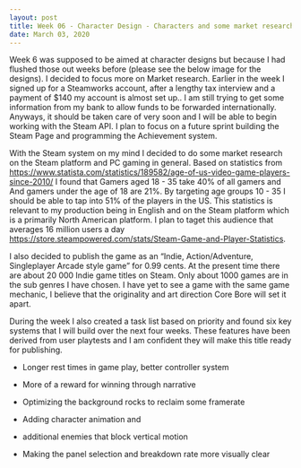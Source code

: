 ```yaml
---
layout: post
title: Week 06 - Character Design - Characters and some market research
date: March 03, 2020
--- 
```


 Week 6 was supposed to be aimed at character designs but because I had flushed those out weeks before (please see the below image for the designs). I decided to focus more on Market research.  Earlier in the week I signed up for a Steamworks account, after a lengthy tax interview and a payment of $140 my account is almost set up.. I am still trying to get some information from my bank to allow funds to be forwarded internationally. Anyways, it should be taken care of very soon and I will be able to begin working with the Steam API.  I plan to focus on a future sprint building the Steam Page and programming the Achievement system.  
 
 With the Steam system on my mind I decided to do some market research on the Steam platform and PC gaming in general. Based on statistics from https://www.statista.com/statistics/189582/age-of-us-video-game-players-since-2010/
 I found that Gamers aged 18 - 35 take 40% of all gamers and And gamers under the age of 18 are 21%. By targeting age groups 10 - 35 I should be able to tap into 51% of the players in the US. This statistics is relevant to my production being in English and on the Steam platform which is a primarily North American platform. I plan to taget this audience that averages 16 million users a day https://store.steampowered.com/stats/Steam-Game-and-Player-Statistics.
 
 I also decided to publish the game as an  “Indie, Action/Adventure, Singleplayer Arcade style game” for 0.99 cents.  At the present time there are about 20 000 Indie game titles on Steam. Only about 1000 games are in the sub genres I have chosen. I have yet to see a game with the same game mechanic, I believe that the originality and art direction Core Bore will set it apart.  
 
 During the week I also created a task list based on priority and found six key systems that I will build over the next four weeks. These features have been derived from user playtests and I am confident they will make this title ready for publishing.
 
- Longer rest times in game play, better controller system

- More of a reward for winning through narrative

- Optimizing the background rocks to reclaim some framerate

- Adding character animation and

- additional enemies that block vertical motion 

- Making the panel selection and breakdown rate more visually clear




